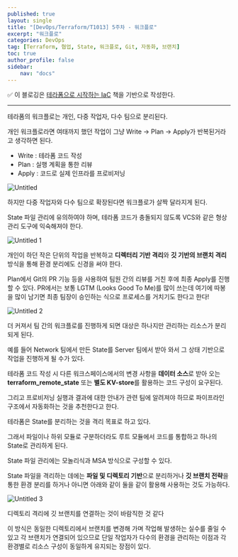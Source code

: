 ```yaml
---
published: true
layout: single
title: "[DevOps/Terraform/T1013] 5주차 - 워크플로"
excerpt: "워크플로"
categories: DevOps
tag: [Terraform, 협업, State, 워크플로, Git, 자동화, 브랜치]
toc: true
author_profile: false
sidebar:
    nav: "docs"
---
```


✅ 이 블로깅은 [테라폼으로 시작하는 IaC](https://www.yes24.com/Product/Goods/119179333) 책을 기반으로 작성한다.  

---

테라폼의 워크플로는 개인, 다중 작업자, 다수 팀으로 분리된다.

개인 워크플로라면 여태까지 했던 작업이 그냥 Write → Plan → Apply가 반복된거라고 생각하면 된다.

- Write : 테라폼 코드 작성
- Plan : 실행 계획을 통한 리뷰
- Apply : 코드로 실제 인프라를 프로비저닝

![Untitled](https://github.com/gain-yoo/gain-yoo.github.io/assets/100563973/936d315f-a3c3-4c91-9844-35d3ddbe1dfe)


하지만 다중 작업자와 다수 팀으로 확장된다면 워크플로가 살짝 달라지게 된다.

State 파일 관리에 유의하여야 하며, 테라폼 코드가 충돌되지 않도록 VCS와 같은 형상관리 도구에 익숙해져야 한다.

![Untitled 1](https://github.com/gain-yoo/gain-yoo.github.io/assets/100563973/21e18f8e-0678-413f-9052-7f572e9e669f)


개인이 하던 작은 단위의 작업을 반복하고 **디렉터리 기반 격리**와 **깃 기반의 브랜치 격리** 방식을 통해 환경 분리에도 신경을 써야 한다.

Plan에서 Git의 PR 기능 등을 사용하여 팀원 간의 리뷰를 거친 후에 최종 Apply를 진행할 수 있다. PR에서는 보통 LGTM (Looks Good To Me)를 많이 쓰는데 여기에 따봉을 많이 남기면 최종 팀장이 승인하는 식으로 프로세스를 거치기도 한다고 한다!

![Untitled 2](https://github.com/gain-yoo/gain-yoo.github.io/assets/100563973/2e7b6480-ea14-4a87-9153-2a84489890a6)


더 커져서 팀 간의 워크플로를 진행하게 되면 대상은 하나지만 관리하는 리소스가 분리되게 된다.

예를 들어 Network 팀에서 만든 State를 Server 팀에서 받아 와서 그 상태 기반으로 작업을 진행하게 될 수가 있다.

테라폼 코드 작성 시 다른 워크스페이스에서의 변경 사항을 **데이터 소스**로 받아 오는 **terraform_remote_state** 또는 **별도 KV-store**를 활용하는 코드 구성이 요구된다.

그리고 프로비저닝 실행과 결과에 대한 안내가 관련 팀에 알려져야 하므로 파이프라인 구조에서 자동화하는 것을 추천한다고 한다.

테라폼은 State를 분리하는 것을 격리 목표로 하고 있다.

그래서 파일이나 하위 모듈로 구분하더라도 루트 모듈에서 코드를 통합하고 하나의 State로 관리하게 된다.

State 파일 관리에는 모놀리식과 MSA 방식으로 구성할 수 있다.

State 파일을 격리하는 데에는 **파일 및 디렉토리 기반**으로 분리하거나 **깃 브랜치 전략**을 통한 환경 분리를 하거나 아니면 아래와 같이 둘을 같이 활용해 사용하는 것도 가능하다.

![Untitled 3](https://github.com/gain-yoo/gain-yoo.github.io/assets/100563973/79b76dec-d266-4f25-9646-8f2737b816dd)


디렉토리 격리에 깃 브랜치를 연결하는 것이 바람직한 것 같다

이 방식은 동일한 디렉토리에서 브랜치를 변경해 가며 작업해 발생하는 실수를 줄일 수 있고 각 브랜치가 연결되어 있으므로 단일 작업자가 다수의 환경을 관리하는 이점과 각 환경별로 리소스 구성이 동일하게 유지되는 장점이 있다.
